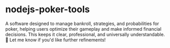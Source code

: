 # nodejs-poker-tools
A software designed to manage bankroll, strategies, and probabilities for poker, helping users optimize their gameplay and make informed financial decisions. This keeps it clear, professional, and universally understandable. 🚀 Let me know if you'd like further refinements!
